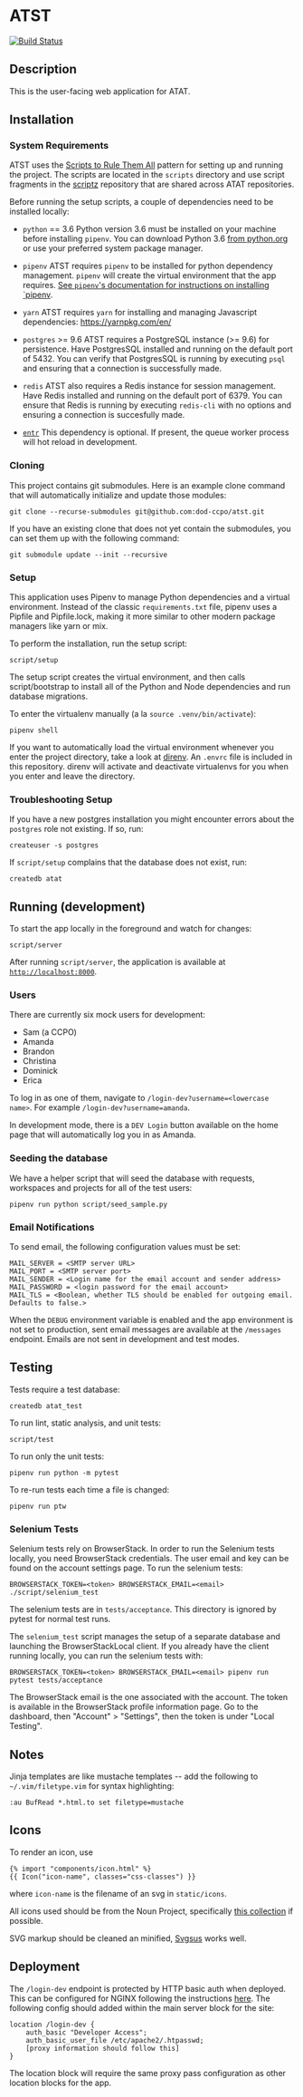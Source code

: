 # ATST

[![Build Status](https://circleci.com/gh/dod-ccpo/atst.svg?style=svg)](https://circleci.com/gh/dod-ccpo/atst)

## Description

This is the user-facing web application for ATAT.

## Installation

### System Requirements
ATST uses the [Scripts to Rule Them All](https://github.com/github/scripts-to-rule-them-all)
pattern for setting up and running the project. The scripts are located in the
`scripts` directory and use script fragments in the
[scriptz](https://github.com/dod-ccpo/scriptz) repository that are shared across
ATAT repositories.

Before running the setup scripts, a couple of dependencies need to be installed
locally:

* `python` == 3.6
  Python version 3.6 must be installed on your machine before installing `pipenv`.
  You can download Python 3.6 [from python.org](https://www.python.org/downloads/)
  or use your preferred system package manager.

* `pipenv`
  ATST requires `pipenv` to be installed for python dependency management. `pipenv`
  will create the virtual environment that the app requires. [See
  `pipenv`'s documentation for instructions on installing `pipenv](
  https://pipenv.readthedocs.io/en/latest/install/#installing-pipenv).

* `yarn`
  ATST requires `yarn` for installing and managing Javascript
  dependencies: https://yarnpkg.com/en/

* `postgres` >= 9.6
  ATST requires a PostgreSQL instance (>= 9.6) for persistence. Have PostgresSQL installed
  and running on the default port of 5432. You can verify that PostgresSQL is running
  by executing `psql` and ensuring that a connection is successfully made.

* `redis`
  ATST also requires a Redis instance for session management. Have Redis installed and
  running on the default port of 6379. You can ensure that Redis is running by
  executing `redis-cli` with no options and ensuring a connection is succesfully made.

* [`entr`](http://www.entrproject.org/)
  This dependency is optional. If present, the queue worker process will hot
  reload in development.

### Cloning
This project contains git submodules. Here is an example clone command that will
automatically initialize and update those modules:

    git clone --recurse-submodules git@github.com:dod-ccpo/atst.git

If you have an existing clone that does not yet contain the submodules, you can
set them up with the following command:

    git submodule update --init --recursive

### Setup
This application uses Pipenv to manage Python dependencies and a virtual
environment. Instead of the classic `requirements.txt` file, pipenv uses a
Pipfile and Pipfile.lock, making it more similar to other modern package managers
like yarn or mix.

To perform the installation, run the setup script:

    script/setup

The setup script creates the virtual environment, and then calls script/bootstrap
to install all of the Python and Node dependencies and run database migrations.

To enter the virtualenv manually (a la `source .venv/bin/activate`):

    pipenv shell

If you want to automatically load the virtual environment whenever you enter the
project directory, take a look at [direnv](https://direnv.net/).  An `.envrc`
file is included in this repository.  direnv will activate and deactivate
virtualenvs for you when you enter and leave the directory.

### Troubleshooting Setup

If you have a new postgres installation you might encounter
errors about the `postgres` role not existing. If so, run:

```
createuser -s postgres
```

If `script/setup` complains that the database does not exist,
run:

```
createdb atat
```

## Running (development)

To start the app locally in the foreground and watch for changes:

    script/server

After running `script/server`, the application is available at
[`http://localhost:8000`](http://localhost:8000).


### Users

There are currently six mock users for development:

- Sam (a CCPO)
- Amanda
- Brandon
- Christina
- Dominick
- Erica

To log in as one of them, navigate to `/login-dev?username=<lowercase name>`.
For example `/login-dev?username=amanda`.

In development mode, there is a `DEV Login` button available on the home page
that will automatically log you in as Amanda.

### Seeding the database

We have a helper script that will seed the database with requests, workspaces and
projects for all of the test users:

`pipenv run python script/seed_sample.py`

### Email Notifications

To send email, the following configuration values must be set:

```
MAIL_SERVER = <SMTP server URL>
MAIL_PORT = <SMTP server port>
MAIL_SENDER = <Login name for the email account and sender address>
MAIL_PASSWORD = <login password for the email account>
MAIL_TLS = <Boolean, whether TLS should be enabled for outgoing email. Defaults to false.>
```

When the `DEBUG` environment variable is enabled and the app environment is not
set to production, sent email messages are available at the `/messages` endpoint.
Emails are not sent in development and test modes.

## Testing

Tests require a test database:

```
createdb atat_test
```

To run lint, static analysis, and unit tests:

    script/test

To run only the unit tests:

    pipenv run python -m pytest

To re-run tests each time a file is changed:

    pipenv run ptw

### Selenium Tests

Selenium tests rely on BrowserStack. In order to run the Selenium tests
locally, you need BrowserStack credentials. The user email and key can
be found on the account settings page. To run the selenium tests:

```
BROWSERSTACK_TOKEN=<token> BROWSERSTACK_EMAIL=<email> ./script/selenium_test
```

The selenium tests are in `tests/acceptance`. This directory is ignored by
pytest for normal test runs.

The `selenium_test` script manages the setup of a separate database and
launching the BrowserStackLocal client. If you already have the client running
locally, you can run the selenium tests with:

```
BROWSERSTACK_TOKEN=<token> BROWSERSTACK_EMAIL=<email> pipenv run pytest tests/acceptance
```

The BrowserStack email is the one associated with the account. The token is
available in the BrowserStack profile information page. Go to the dashboard,
then "Account" > "Settings", then the token is under "Local Testing".

## Notes

Jinja templates are like mustache templates -- add the
following to `~/.vim/filetype.vim` for syntax highlighting:

    :au BufRead *.html.to set filetype=mustache


## Icons
To render an icon, use

```jinja
{% import "components/icon.html" %}
{{ Icon("icon-name", classes="css-classes") }}
```

where `icon-name` is the filename of an svg in `static/icons`.

All icons used should be from the Noun Project, specifically [this collection](https://thenounproject.com/monstercritic/collection/tinicons-a-set-of-tiny-icons-perfect-for-ui-elemen/) if possible.

SVG markup should be cleaned an minified, [Svgsus](http://www.svgs.us/) works well.

## Deployment

The `/login-dev` endpoint is protected by HTTP basic auth when deployed. This can be configured for NGINX following the instructions [here](https://docs.nginx.com/nginx/admin-guide/security-controls/configuring-http-basic-authentication/). The following config should added within the main server block for the site:

```nginx
location /login-dev {
    auth_basic "Developer Access";
    auth_basic_user_file /etc/apache2/.htpasswd;
    [proxy information should follow this]
}
```

The location block will require the same proxy pass configuration as other location blocks for the app.

